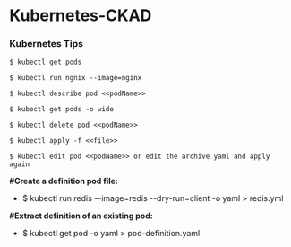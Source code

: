 # Kubernetes-CKAD

### Kubernetes Tips 
```
$ kubectl get pods

$ kubectl run ngnix --image=nginx

$ kubectl describe pod <<podName>>

$ kubectl get pods -o wide

$ kubectl delete pod <<podName>>

$ kubectl apply -f <<file>>

$ kubectl edit pod <<podName>> or edit the archive yaml and apply again
```
**#Create a definition pod file:**

- $ kubectl run redis --image=redis --dry-run=client -o yaml > redis.yml

**#Extract definition of an existing pod:**

- $ kubectl get pod <pod-name> -o yaml > pod-definition.yaml
